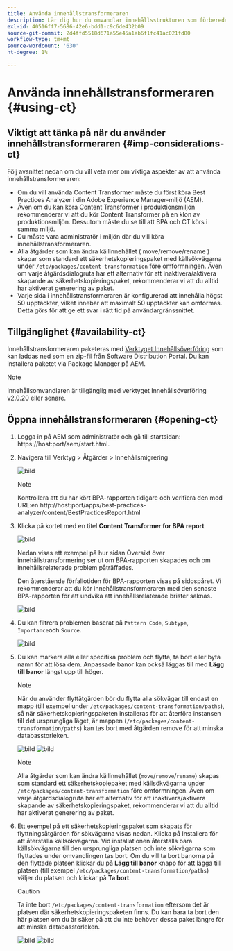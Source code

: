 ```yaml
---
title: Använda innehållstransformeraren
description: Lär dig hur du omvandlar innehållsstrukturen som förberedelse för migrering till AEM as a Cloud Service.
exl-id: 40516ff7-5686-42e6-bdd1-c9c6de432b09
source-git-commit: 2d4ffd5518d671a55e45a1ab6f1fc41ac021fd80
workflow-type: tm+mt
source-wordcount: '630'
ht-degree: 1%

---
```


# Använda innehållstransformeraren {#using-ct}

## Viktigt att tänka på när du använder innehållstransformeraren {#imp-considerations-ct}

Följ avsnittet nedan om du vill veta mer om viktiga aspekter av att använda innehållstransformeraren:

* Om du vill använda Content Transformer måste du först köra Best Practices Analyzer i din Adobe Experience Manager-miljö (AEM).
* Även om du kan köra Content Transformer i produktionsmiljön rekommenderar vi att du kör Content Transformer på en klon av produktionsmiljön. Dessutom måste du se till att BPA och CT körs i samma miljö.
* Du måste vara administratör i miljön där du vill köra innehållstransformeraren.
* Alla åtgärder som kan ändra källinnehållet ( move/remove/rename ) skapar som standard ett säkerhetskopieringspaket med källsökvägarna under `/etc/packages/content-transformation` före omformningen. Även om varje åtgärdsdialogruta har ett alternativ för att inaktivera/aktivera skapande av säkerhetskopieringspaket, rekommenderar vi att du alltid har aktiverat generering av paket.
* Varje sida i innehållstransformeraren är konfigurerad att innehålla högst 50 upptäckter, vilket innebär att maximalt 50 upptäckter kan omformas. Detta görs för att ge ett svar i rätt tid på användargränssnittet.

## Tillgänglighet {#availability-ct}

Innehållstransformeraren paketeras med [Verktyget Innehållsöverföring](/help/journey-migration/content-transfer-tool/using-content-transfer-tool/getting-started-content-transfer-tool.md) som kan laddas ned som en zip-fil från Software Distribution Portal. Du kan installera paketet via Package Manager på AEM.

>[!NOTE]
>Innehållsomvandlaren är tillgänglig med verktyget Innehållsöverföring v2.0.20 eller senare.

## Öppna innehållstransformeraren {#opening-ct}

1. Logga in på AEM som administratör och gå till startsidan: https://host:port/aem/start.html.
1. Navigera till Verktyg > Åtgärder > Innehållsmigrering

   ![bild](/help/journey-migration/content-transformer/assets/ct-1.png)

   >[!NOTE]
   > Kontrollera att du har kört BPA-rapporten tidigare och verifiera den med URL:en http://host:port/apps/best-practices-analyzer/content/BestPracticesReport.html

1. Klicka på kortet med en titel **Content Transformer for BPA report**

   ![bild](/help/journey-migration/content-transformer/assets/ct-2.png)

   Nedan visas ett exempel på hur sidan Översikt över innehållstransformering ser ut om BPA-rapporten skapades och om innehållsrelaterade problem påträffades.

   Den återstående förfallotiden för BPA-rapporten visas på sidospåret. Vi rekommenderar att du kör innehållstransformeraren med den senaste BPA-rapporten för att undvika att innehållsrelaterade brister saknas.

   ![bild](/help/journey-migration/content-transformer/assets/ct-3.png)

1. Du kan filtrera problemen baserat på `Pattern Code`, `Subtype`, `Importance`och `Source`.

   ![bild](/help/journey-migration/content-transformer/assets/ct-4.png)

1. Du kan markera alla eller specifika problem och flytta, ta bort eller byta namn för att lösa dem. Anpassade banor kan också läggas till med **Lägg till banor** längst upp till höger.

   >[!NOTE]
   > När du använder flyttåtgärden bör du flytta alla sökvägar till endast en mapp (till exempel under `/etc/packages/content-transformation/paths`), så när säkerhetskopieringspaketen installeras för att återföra instansen till det ursprungliga läget, är mappen (`/etc/packages/content-transformation/paths`) kan tas bort med åtgärden remove för att minska databasstorleken.

   ![bild](/help/journey-migration/content-transformer/assets/ct-5.png)
   ![bild](/help/journey-migration/content-transformer/assets/ct-6.png)

   >[!NOTE]
   > Alla åtgärder som kan ändra källinnehållet (`move`/`remove`/`rename`) skapas som standard ett säkerhetskopiepaket med källsökvägarna under `/etc/packages/content-transformation` före omformningen. Även om varje åtgärdsdialogruta har ett alternativ för att inaktivera/aktivera skapande av säkerhetskopieringspaket, rekommenderar vi att du alltid har aktiverat generering av paket.

1. Ett exempel på ett säkerhetskopieringspaket som skapats för flyttningsåtgärden för sökvägarna visas nedan. Klicka på Installera för att återställa källsökvägarna. Vid installationen återställs bara källsökvägarna till den ursprungliga platsen och inte sökvägarna som flyttades under omvandlingen tas bort. Om du vill ta bort banorna på den flyttade platsen klickar du på **Lägg till banor** knapp för att lägga till platsen (till exempel `/etc/packages/content-transformation/paths`) väljer du platsen och klickar på **Ta bort**.

   >[!CAUTION]
   > Ta inte bort `/etc/packages/content-transformation` eftersom det är platsen där säkerhetskopieringspaketen finns. Du kan bara ta bort den här platsen om du är säker på att du inte behöver dessa paket längre för att minska databasstorleken.

   ![bild](/help/journey-migration/content-transformer/assets/ct-7.png)
   ![bild](/help/journey-migration/content-transformer/assets/ct-8.png)
